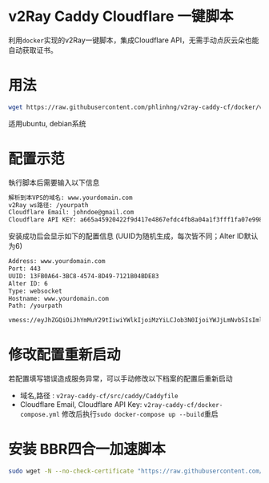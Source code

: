 # v2Ray Caddy Cloudflare 一键脚本
利用`docker`实现的v2Ray一键脚本，集成Cloudflare API，无需手动点灰云朵也能自动获取证书。

# 用法
```sh
wget https://raw.githubusercontent.com/phlinhng/v2ray-caddy-cf/docker/v2.sh && chmod +x v2.sh && ./v2.sh
```
适用ubuntu, debian系统

# 配置示范
執行脚本后需要输入以下信息
```sh
解析到本VPS的域名: www.yourdomain.com
v2Ray ws路径: /yourpath
Cloudflare Email: johndoe@gmail.com
Cloudflare API KEY: a665a45920422f9d417e4867efdc4fb8a04a1f3fff1fa07e998e86f7f7a27ae3
```
安装成功后会显示如下的配置信息 (UUID为随机生成，每次皆不同；Alter ID默认为6)
```sh
Address: www.yourdomain.com
Port: 443
UUID: 13FB0A64-3BC8-4574-8D49-7121B04BDE83
Alter ID: 6
Type: websocket
Hostname: www.yourdomain.com
Path: /yourpath

vmess://eyJhZGQiOiJhYmMuY29tIiwiYWlkIjoiMzYiLCJob3N0IjoiYWJjLmNvbSIsImlkIjoiRDA0RTczODEtN0Y5Qi00OEYyLTg2QzMtOTQwRjBCNTQ3MEEwIiwibmV0Ijoid3MiLCJwYXRoIjoiL2FiYyIsInBvcnQiOiI0NDMiLCJwcyI6ImFiYy5jb206NDQzIiwidGxzIjoidGxzIiwidHlwZSI6Im5vbmUiLCJ2IjoiMiJ9Cg==
```

# 修改配置重新启动
若配置填写错误造成服务异常，可以手动修改以下档案的配置后重新启动
+ 域名,路径 : `v2ray-caddy-cf/src/caddy/Caddyfile`
+ Cloudflare Email, Cloudflare API Key: `v2ray-caddy-cf/docker-compose.yml`
修改后执行`sudo docker-compose up --build`重启

# 安装 BBR四合一加速脚本
```sh
sudo wget -N --no-check-certificate "https://raw.githubusercontent.com/chiakge/Linux-NetSpeed/master/tcp.sh" && chmod +x tcp.sh && ./tcp.sh
```



